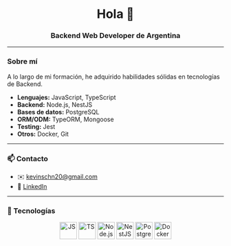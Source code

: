 <h1 align="center">Hola 👋</h1>
<h3 align="center">Backend Web Developer de Argentina</h3>

---

### Sobre mí

A lo largo de mi formación, he adquirido habilidades sólidas en tecnologías de Backend.

- **Lenguajes:** JavaScript, TypeScript  
- **Backend:** Node.js, NestJS  
- **Bases de datos:** PostgreSQL
- **ORM/ODM:** TypeORM, Mongoose  
- **Testing:** Jest
- **Otros:** Docker, Git

---

### 📫 Contacto

- ✉️ [kevinschn20@gmail.com](mailto:kevinschn20@gmail.com)  
- 💼 [LinkedIn](https://www.linkedin.com/in/kevin-schneider-ks75/)

---

### 🚀 Tecnologías

<p align="center">
  <img src="https://cdn.jsdelivr.net/gh/devicons/devicon/icons/javascript/javascript-original.svg" width="40" alt="JS"/>
  <img src="https://cdn.jsdelivr.net/gh/devicons/devicon/icons/typescript/typescript-original.svg" width="40" alt="TS"/>
  <img src="https://cdn.jsdelivr.net/gh/devicons/devicon/icons/nodejs/nodejs-original.svg" width="40" alt="Node.js"/>
  <img src="https://cdn.jsdelivr.net/gh/devicons/devicon/icons/nestjs/nestjs-plain.svg" width="40" alt="NestJS"/>
  <img src="https://cdn.jsdelivr.net/gh/devicons/devicon/icons/postgresql/postgresql-original.svg" width="40" alt="PostgreSQL"/>
  <img src="https://cdn.jsdelivr.net/gh/devicons/devicon/icons/docker/docker-original.svg" width="40" alt="Docker"/>
</p>

